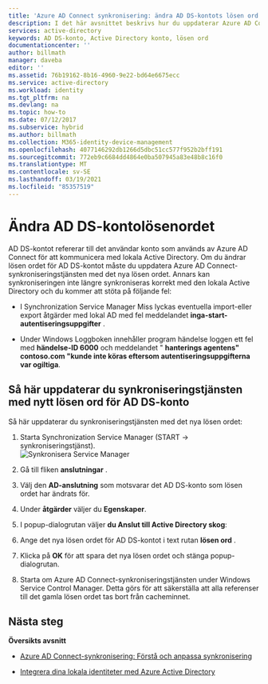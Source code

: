 ```yaml
---
title: 'Azure AD Connect synkronisering: ändra AD DS-kontots lösen ord | Microsoft Docs'
description: I det här avsnittet beskrivs hur du uppdaterar Azure AD Connect efter att lösen ordet för AD DS-kontot har ändrats.
services: active-directory
keywords: AD DS-konto, Active Directory konto, lösen ord
documentationcenter: ''
author: billmath
manager: daveba
editor: ''
ms.assetid: 76b19162-8b16-4960-9e22-bd64e6675ecc
ms.service: active-directory
ms.workload: identity
ms.tgt_pltfrm: na
ms.devlang: na
ms.topic: how-to
ms.date: 07/12/2017
ms.subservice: hybrid
ms.author: billmath
ms.collection: M365-identity-device-management
ms.openlocfilehash: 4077146292db1266d5dbc51cc577f952b2bff191
ms.sourcegitcommit: 772eb9c6684dd4864e0ba507945a83e48b8c16f0
ms.translationtype: MT
ms.contentlocale: sv-SE
ms.lasthandoff: 03/19/2021
ms.locfileid: "85357519"
---
```

# <a name="changing-the-ad-ds-account-password"></a>Ändra AD DS-kontolösenordet
AD DS-kontot refererar till det användar konto som används av Azure AD Connect för att kommunicera med lokala Active Directory. Om du ändrar lösen ordet för AD DS-kontot måste du uppdatera Azure AD Connect-synkroniseringstjänsten med det nya lösen ordet. Annars kan synkroniseringen inte längre synkroniseras korrekt med den lokala Active Directory och du kommer att stöta på följande fel:

* I Synchronization Service Manager Miss lyckas eventuella import-eller export åtgärder med lokal AD med fel meddelandet **inga-start-autentiseringsuppgifter** .

* Under Windows Loggboken innehåller program händelse loggen ett fel med **händelse-ID 6000** och meddelandet " **hanterings agentens" contoso.com "kunde inte köras eftersom autentiseringsuppgifterna var ogiltiga**.


## <a name="how-to-update-the-synchronization-service-with-new-password-for-ad-ds-account"></a>Så här uppdaterar du synkroniseringstjänsten med nytt lösen ord för AD DS-konto
Så här uppdaterar du synkroniseringstjänsten med det nya lösen ordet:

1. Starta Synchronization Service Manager (START → synkroniseringstjänst).
</br>![Synkronisera Service Manager](./media/how-to-connect-sync-change-addsacct-pass/startmenu.png)  

2. Gå till fliken **anslutningar** .

3. Välj den **AD-anslutning** som motsvarar det AD DS-konto som lösen ordet har ändrats för.

4. Under **åtgärder** väljer du **Egenskaper**.

5. I popup-dialogrutan väljer **du Anslut till Active Directory skog**:

6. Ange det nya lösen ordet för AD DS-kontot i text rutan **lösen ord** .

7. Klicka på **OK** för att spara det nya lösen ordet och stänga popup-dialogrutan.

8. Starta om Azure AD Connect-synkroniseringstjänsten under Windows Service Control Manager. Detta görs för att säkerställa att alla referenser till det gamla lösen ordet tas bort från cacheminnet.

## <a name="next-steps"></a>Nästa steg
**Översikts avsnitt**

* [Azure AD Connect-synkronisering: Förstå och anpassa synkronisering](how-to-connect-sync-whatis.md)

* [Integrera dina lokala identiteter med Azure Active Directory](whatis-hybrid-identity.md)
